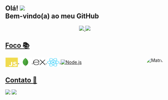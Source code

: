 <h2>
  Olá! <img src="https://media.giphy.com/media/hvRJCLFzcasrR4ia7z/giphy.gif" width="25"><br>
  Bem-vindo(a) ao meu GitHub
</h2>

<div align="center">
  <a href="https://github.com/redfire314">
  <img height="180em" src="https://github-readme-stats.vercel.app/api?username=redfire314&show_icons=true&theme=react&include_all_commits=true&count_private=true&locale=pt-br">
  <img height="180em" src="https://github-readme-stats.vercel.app/api/top-langs/?username=redfire314&langs_count=3&theme=react&locale=pt-br">
</div>
  
## Foco :books:
  
<div style="display: inline_block">
  <img align="center" alt="JavaScript" height="30px" width="40px" src="https://raw.githubusercontent.com/devicons/devicon/master/icons/javascript/javascript-plain.svg">
  <img align="center" alt="MongoDB" height="30px" width="40px" src="https://raw.githubusercontent.com/devicons/devicon/master/icons/mongodb/mongodb-original.svg">
  <img align="center" alt="Express" height="30px" width="40px" src="https://raw.githubusercontent.com/devicons/devicon/master/icons/express/express-original.svg">
  <img align="center" alt="ReactJS" height="30px" width="40px" src="https://raw.githubusercontent.com/devicons/devicon/master/icons/react/react-original.svg">
  <img align="center" alt="Node.js" height="30px" width="40px" src="https://cdn.jsdelivr.net/gh/devicons/devicon/icons/nodejs/nodejs-original.svg">
  <img align="right" alt="Matrix" height="150" style="border-radius:50px;" src="https://i.giphy.com/media/BWbdU8nbidzOdHbUg9/giphy.webp">
</div>
  
## Contato :email:
  
<div>
  <a href="https://www.linkedin.com/in/leandroaraujowm/" target="_blank"><img src="https://img.shields.io/badge/LinkedIn-0077B5?style=for-the-badge&logo=linkedin&logoColor=white"></a>
  <a href="mailto:redfire314developer@gmail.com" target="_blank"><img src="https://img.shields.io/badge/Gmail-D14836?style=for-the-badge&logo=gmail&logoColor=white"></a>
</div>
